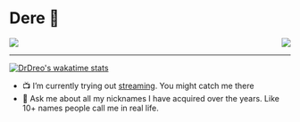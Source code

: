 # Dere 🤗


<a href="https://github.com/drdreo">
  <img align="center" src="https://github-readme-stats.vercel.app/api?username=drdreo&custom_title=GitHub%20Stats&count_private=true&show_icons=true&theme=ayu-mirage" />
</a>

<a href="https://github.com/anuraghazra/github-readme-stats">
  <img align="right" src="https://github-readme-stats.vercel.app/api/top-langs/?username=drdreo&custom_title=My%Languages&theme=ayu-mirage&layout=compact" />
</a>

<hr>

[![DrDreo's wakatime stats](https://github-readme-stats.vercel.app/api/wakatime?username=DrDreo&theme=ayu-mirage&layout=as&custom_title=Coding%20Time)](https://github.com/anuraghazra/github-readme-stats)


- 📺 I’m currently trying out [streaming](https://twitch.tv/drdrero). You might catch me there
- 💬 Ask me about all my nicknames I have acquired over the years. Like 10+ names people call me in real life.

